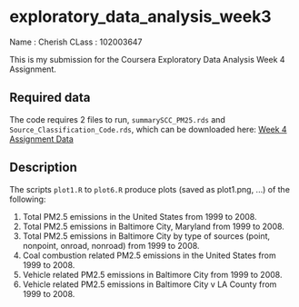 # exploratory_data_analysis_week3

Name : Cherish
CLass : 102003647


This is my submission for the Coursera Exploratory Data Analysis Week 4 Assignment.

## Required data

The code requires 2 files to run, `summarySCC_PM25.rds` and `Source_Classification_Code.rds`, which can be downloaded here: 
[Week 4 Assignment Data](https://d396qusza40orc.cloudfront.net/exdata%2Fdata%2FNEI_data.zip)

## Description

The scripts `plot1.R` to `plot6.R` produce plots (saved as plot1.png, ...) of the following:

1. Total PM2.5 emissions in the United States from 1999 to 2008.
2. Total PM2.5 emissions in Baltimore City, Maryland from 1999 to 2008.
3. Total PM2.5 emissions in Baltimore City by type of sources (point, nonpoint, onroad, nonroad) from 1999 to 2008.
4. Coal combustion related PM2.5 emissions in the United States from 1999 to 2008.
5. Vehicle related PM2.5 emissions in Baltimore City from 1999 to 2008.
6. Vehicle related PM2.5 emissions in Baltimore City v LA County from 1999 to 2008.
